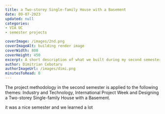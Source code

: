 ```yaml
---
title: a Two-storey Single-family House with a Basement
date: 09-07-2023
updated: null
categories: 
- VIA UC
- semester projects

coverImage: /images/2nd.png
coverImageAlt: building render image
coverWidth: 800
coverHeight: 450
excerpt: A short description of what we built during my second semester, autumn 2023 - spring 2024
author: Dimitrian Cebotaru
authorImageUrl: /images/dimi.png
minutesToRead: 8
---
```


<script context="module">
import Sem1 from "$lib/components/old/sem2.svelte"
</script>

The project methodology in the second semester is applied to the following themes: Industry and Technology, International Project Week and Designing a Two-storey Single-family House with a Basement.

it was a nice semester and we learned a lot

<Sem1></Sem1>